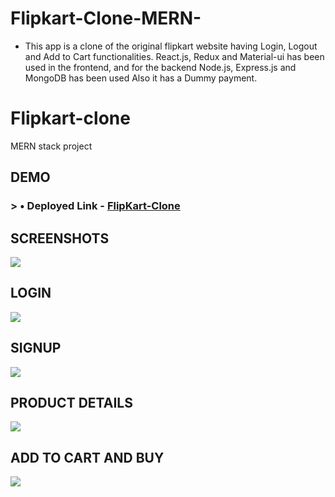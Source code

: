 # Flipkart-Clone-MERN-
- This app is a clone of the original flipkart website having Login, Logout and Add to Cart functionalities. 
React.js, Redux and Material-ui has been used in the frontend, and for the backend Node.js, Express.js and MongoDB has been used Also it has a Dummy payment.
# Flipkart-clone
MERN stack project
## DEMO
### > • Deployed Link - [FlipKart-Clone](https://flipkart-clone-sahid.netlify.app/)

## SCREENSHOTS
![](https://snipboard.io/xGj7Cs.jpg)
## LOGIN
![](https://snipboard.io/w93M5E.jpg)
## SIGNUP
![](https://snipboard.io/Hr4gRK.jpg)
## PRODUCT DETAILS
![](https://snipboard.io/YNrxZR.jpg)
## ADD TO CART AND BUY
![](https://snipboard.io/dJw3MN.jpg)
